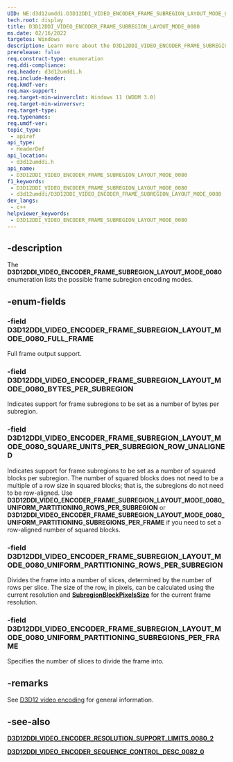 ```yaml
---
UID: NE:d3d12umddi.D3D12DDI_VIDEO_ENCODER_FRAME_SUBREGION_LAYOUT_MODE_0080
tech.root: display
title: D3D12DDI_VIDEO_ENCODER_FRAME_SUBREGION_LAYOUT_MODE_0080
ms.date: 02/16/2022
targetos: Windows
description: Learn more about the D3D12DDI_VIDEO_ENCODER_FRAME_SUBREGION_LAYOUT_MODE_0080 enumeration.
prerelease: false
req.construct-type: enumeration
req.ddi-compliance: 
req.header: d3d12umddi.h
req.include-header: 
req.kmdf-ver: 
req.max-support: 
req.target-min-winverclnt: Windows 11 (WDDM 3.0)
req.target-min-winversvr: 
req.target-type: 
req.typenames: 
req.umdf-ver: 
topic_type:
 - apiref
api_type:
 - HeaderDef
api_location:
 - d3d12umddi.h
api_name:
 - D3D12DDI_VIDEO_ENCODER_FRAME_SUBREGION_LAYOUT_MODE_0080
f1_keywords:
 - D3D12DDI_VIDEO_ENCODER_FRAME_SUBREGION_LAYOUT_MODE_0080
 - d3d12umddi/D3D12DDI_VIDEO_ENCODER_FRAME_SUBREGION_LAYOUT_MODE_0080
dev_langs:
 - c++
helpviewer_keywords:
 - D3D12DDI_VIDEO_ENCODER_FRAME_SUBREGION_LAYOUT_MODE_0080
---
```


## -description

The **D3D12DDI_VIDEO_ENCODER_FRAME_SUBREGION_LAYOUT_MODE_0080** enumeration lists the possible frame subregion encoding modes.

## -enum-fields

### -field D3D12DDI_VIDEO_ENCODER_FRAME_SUBREGION_LAYOUT_MODE_0080_FULL_FRAME

Full frame output support.

### -field D3D12DDI_VIDEO_ENCODER_FRAME_SUBREGION_LAYOUT_MODE_0080_BYTES_PER_SUBREGION

Indicates support for frame subregions to be set as a number of bytes per subregion.

### -field D3D12DDI_VIDEO_ENCODER_FRAME_SUBREGION_LAYOUT_MODE_0080_SQUARE_UNITS_PER_SUBREGION_ROW_UNALIGNED

Indicates support for frame subregions to be set as a number of squared blocks per subregion. The number of squared blocks does not need to be a multiple of a row size in squared blocks; that is, the subregions do not need to be row-aligned. Use **D3D12DDI_VIDEO_ENCODER_FRAME_SUBREGION_LAYOUT_MODE_0080_UNIFORM_PARTITIONING_ROWS_PER_SUBREGION** or **D3D12DDI_VIDEO_ENCODER_FRAME_SUBREGION_LAYOUT_MODE_0080_UNIFORM_PARTITIONING_SUBREGIONS_PER_FRAME** if you need to set a row-aligned number of squared blocks.

### -field D3D12DDI_VIDEO_ENCODER_FRAME_SUBREGION_LAYOUT_MODE_0080_UNIFORM_PARTITIONING_ROWS_PER_SUBREGION

Divides the frame into a number of slices, determined by the number of rows per slice. The size of the row, in pixels, can be calculated using the current resolution and [**SubregionBlockPixelsSize**](ns-d3d12umddi-d3d12ddi_video_encoder_resolution_support_limits_0080_2.md) for the current frame resolution.

### -field D3D12DDI_VIDEO_ENCODER_FRAME_SUBREGION_LAYOUT_MODE_0080_UNIFORM_PARTITIONING_SUBREGIONS_PER_FRAME

Specifies the number of slices to divide the frame into.

## -remarks

See [D3D12 video encoding](/windows-hardware/drivers/display/video-encoding-d3d12) for general information.

## -see-also

[**D3D12DDI_VIDEO_ENCODER_RESOLUTION_SUPPORT_LIMITS_0080_2**](ns-d3d12umddi-d3d12ddi_video_encoder_resolution_support_limits_0080_2.md)

[**D3D12DDI_VIDEO_ENCODER_SEQUENCE_CONTROL_DESC_0082_0**](ns-d3d12umddi-d3d12ddi_video_encoder_sequence_control_desc_0082_0.md)
